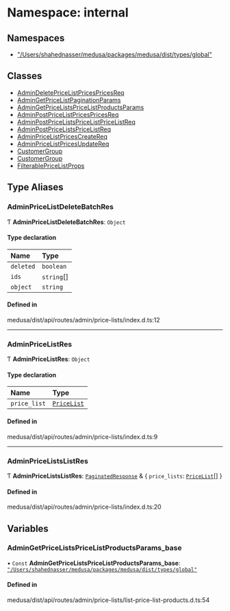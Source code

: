 # Namespace: internal

## Namespaces

- [&quot;/Users/shahednasser/medusa/packages/medusa/dist/types/global&quot;](internal-13.__Users_shahednasser_medusa_packages_medusa_dist_types_global_.md)

## Classes

- [AdminDeletePriceListPricesPricesReq](../classes/internal-13.AdminDeletePriceListPricesPricesReq.md)
- [AdminGetPriceListPaginationParams](../classes/internal-13.AdminGetPriceListPaginationParams.md)
- [AdminGetPriceListsPriceListProductsParams](../classes/internal-13.AdminGetPriceListsPriceListProductsParams.md)
- [AdminPostPriceListPricesPricesReq](../classes/internal-13.AdminPostPriceListPricesPricesReq.md)
- [AdminPostPriceListsPriceListPriceListReq](../classes/internal-13.AdminPostPriceListsPriceListPriceListReq.md)
- [AdminPostPriceListsPriceListReq](../classes/internal-13.AdminPostPriceListsPriceListReq.md)
- [AdminPriceListPricesCreateReq](../classes/internal-13.AdminPriceListPricesCreateReq.md)
- [AdminPriceListPricesUpdateReq](../classes/internal-13.AdminPriceListPricesUpdateReq.md)
- [CustomerGroup](../classes/internal-13.CustomerGroup.md)
- [CustomerGroup](../classes/internal-13.CustomerGroup-1.md)
- [FilterablePriceListProps](../classes/internal-13.FilterablePriceListProps.md)

## Type Aliases

### AdminPriceListDeleteBatchRes

Ƭ **AdminPriceListDeleteBatchRes**: `Object`

#### Type declaration

| Name | Type |
| :------ | :------ |
| `deleted` | `boolean` |
| `ids` | `string`[] |
| `object` | `string` |

#### Defined in

medusa/dist/api/routes/admin/price-lists/index.d.ts:12

___

### AdminPriceListRes

Ƭ **AdminPriceListRes**: `Object`

#### Type declaration

| Name | Type |
| :------ | :------ |
| `price_list` | [`PriceList`](../classes/internal.PriceList.md) |

#### Defined in

medusa/dist/api/routes/admin/price-lists/index.d.ts:9

___

### AdminPriceListsListRes

Ƭ **AdminPriceListsListRes**: [`PaginatedResponse`](internal-2.md#paginatedresponse) & { `price_lists`: [`PriceList`](../classes/internal.PriceList.md)[]  }

#### Defined in

medusa/dist/api/routes/admin/price-lists/index.d.ts:20

## Variables

### AdminGetPriceListsPriceListProductsParams\_base

• `Const` **AdminGetPriceListsPriceListProductsParams\_base**: [`"/Users/shahednasser/medusa/packages/medusa/dist/types/global"`](internal-13.__Users_shahednasser_medusa_packages_medusa_dist_types_global_.md)

#### Defined in

medusa/dist/api/routes/admin/price-lists/list-price-list-products.d.ts:54
